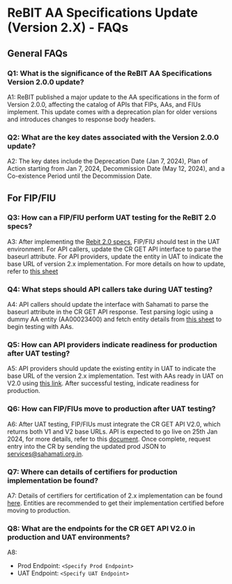 # ReBIT AA Specifications Update (Version 2.X) - FAQs

## General FAQs

### Q1: What is the significance of the ReBIT AA Specifications Version 2.0.0 update?

A1: ReBIT published a major update to the AA specifications in the form of Version 2.0.0, affecting the catalog of APIs that FIPs, AAs, and FIUs implement. This update comes with a deprecation plan for older versions and introduces changes to response body headers.

### Q2: What are the key dates associated with the Version 2.0.0 update?

A2: The key dates include the Deprecation Date (Jan 7, 2024), Plan of Action starting from Jan 7, 2024, Decommission Date (May 12, 2024), and a Co-existence Period until the Decommission Date.

## For FIP/FIU

### Q3: How can a FIP/FIU perform UAT testing for the ReBIT 2.0 specs?

A3: After implementing the [Rebit 2.0 specs](https://api.rebit.org.in/), FIP/FIU should test in the UAT environment. For API callers, update the CR GET API interface to parse the baseurl attribute. For API providers, update the entity in UAT to indicate the base URL of version 2.x implementation. For more details on how to update, refer to [this sheet](https://github.com/Sahamati/Ecosystem-Readiness-for-ReBIT-2.x-specs/blob/main/Changes_in_CR_and_APIs.md)

### Q4: What steps should API callers take during UAT testing?

A4: API callers should update the interface with Sahamati to parse the baseurl attribute in the CR GET API response. Test parsing logic using a dummy AA entity (AA00023400) and fetch entity details from [this sheet](https://github.com/Sahamati/Ecosystem-Readiness-for-ReBIT-2.x-specs/blob/main/Readiness_of_AAs.md) to begin testing with AAs. 

### Q5: How can API providers indicate readiness for production after UAT testing?

A5: API providers should update the existing entity in UAT to indicate the base URL of the version 2.x implementation. Test with AAs ready in UAT on V2.0 using [this link](https://github.com/Sahamati/Ecosystem-Readiness-for-ReBIT-2.x-specs-/blob/main/Readiness_of_AAs.md). After successful testing, indicate readiness for production.

### Q6: How can FIP/FIUs move to production after UAT testing?

A6: After UAT testing, FIP/FIUs must integrate the CR GET API V2.0, which returns both V1 and V2 base URLs. API is expected to go live on 25th Jan 2024, for more details, refer to this [document](https://github.com/Sahamati/Ecosystem-Readiness-for-ReBIT-2.x-specs/blob/main/Changes_in_CR_and_APIs.md). Once complete, request entry into the CR by sending the updated prod JSON to [services@sahamati.org.in](mailto:services@sahamati.org.in). 

### Q7: Where can details of certifiers for production implementation be found?

A7: Details of certifiers for certification of 2.x implementation can be found [here](https://github.com/Sahamati/Ecosystem-Readiness-for-ReBIT-2.x-specs-/blob/main/Status_of_Certifiers.md). Entities are recommended to get their implementation certified before moving to production. 

### Q8: What are the endpoints for the CR GET API V2.0 in production and UAT environments?

A8:
- Prod Endpoint: `<Specify Prod Endpoint>`
- UAT Endpoint: `<Specify UAT Endpoint>`
